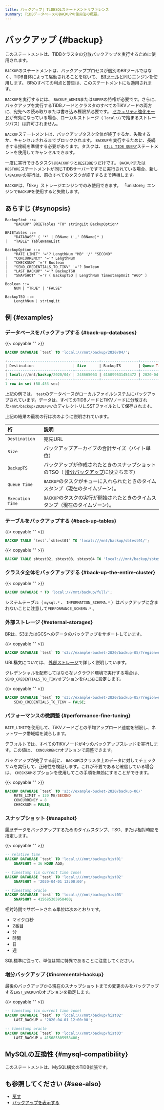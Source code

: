 ```yaml
---
title: バックアップ| TiDBSQLステートメントリファレンス
summary: TiDBデータベースのBACKUPの使用法の概要。
---
```


# バックアップ {#backup}

このステートメントは、TiDBクラスタの分散バックアップを実行するために使用されます。

`BACKUP`のステートメントは、バックアッププロセスが個別のBRツールではなく、TiDB自体によって駆動されることを除いて、 [BRツール](/br/backup-and-restore-use-cases.md)と同じエンジンを使用します。 BRのすべての利点と警告は、このステートメントにも適用されます。

`BACKUP`を実行するには、 `BACKUP_ADMIN`または`SUPER`の特権が必要です。さらに、バックアップを実行するTiDBノードとクラスタのすべてのTiKVノードの両方に、宛先への読み取りまたは書き込み権限が必要です。 [セキュリティ強化モード](/system-variables.md#tidb_enable_enhanced_security)が有効になっている場合、ローカルストレージ（ `local://`で始まるストレージパス）は許可されません。

`BACKUP`ステートメントは、バックアップタスク全体が終了するか、失敗するか、キャンセルされるまでブロックされます。 `BACKUP`を実行するために、長続きする接続を準備する必要があります。タスクは、 [`KILL TIDB QUERY`](/sql-statements/sql-statement-kill.md)ステートメントを使用してキャンセルできます。

一度に実行できるタスクは`BACKUP`つと[`RESTORE`](/sql-statements/sql-statement-restore.md)つだけです。 `BACKUP`または`RESTORE`ステートメントが同じTiDBサーバーですでに実行されている場合、新しい`BACKUP`の実行は、前のすべてのタスクが終了するまで待機します。

`BACKUP`は、「tikv」ストレージエンジンでのみ使用できます。 「unistore」エンジンで`BACKUP`を使用すると失敗します。

## あらすじ {#synopsis}

```ebnf+diagram
BackupStmt ::=
    "BACKUP" BRIETables "TO" stringLit BackupOption*

BRIETables ::=
    "DATABASE" ( '*' | DBName (',' DBName)* )
|   "TABLE" TableNameList

BackupOption ::=
    "RATE_LIMIT" '='? LengthNum "MB" '/' "SECOND"
|   "CONCURRENCY" '='? LengthNum
|   "CHECKSUM" '='? Boolean
|   "SEND_CREDENTIALS_TO_TIKV" '='? Boolean
|   "LAST_BACKUP" '='? BackupTSO
|   "SNAPSHOT" '='? ( BackupTSO | LengthNum TimestampUnit "AGO" )

Boolean ::=
    NUM | "TRUE" | "FALSE"

BackupTSO ::=
    LengthNum | stringLit
```

## 例 {#examples}

### データベースをバックアップする {#back-up-databases}

{{< copyable "" >}}

```sql
BACKUP DATABASE `test` TO 'local:///mnt/backup/2020/04/';
```

```sql
+------------------------------+-----------+-----------------+---------------------+---------------------+
| Destination                  | Size      | BackupTS        | Queue Time          | Execution Time      |
+------------------------------+-----------+-----------------+---------------------+---------------------+
| local:///mnt/backup/2020/04/ | 248665063 | 416099531454472 | 2020-04-12 23:09:48 | 2020-04-12 23:09:48 |
+------------------------------+-----------+-----------------+---------------------+---------------------+
1 row in set (58.453 sec)
```

上記の例では、 `test`のデータベースがローカルファイルシステムにバックアップされています。データは、すべてのTiDBノードとTiKVノードに分散された`/mnt/backup/2020/04/`のディレクトリにSSTファイルとして保存されます。

上記の結果の最初の行は次のように説明されています。

| 桁                | 説明                                                                  |
| :--------------- | :------------------------------------------------------------------ |
| `Destination`    | 宛先URL                                                               |
| `Size`           | バックアップアーカイブの合計サイズ（バイト単位）                                            |
| `BackupTS`       | バックアップが作成されたときのスナップショットのTSO（ [増分バックアップ](#incremental-backup)に役立ちます） |
| `Queue Time`     | `BACKUP`のタスクがキューに入れられたときのタイムスタンプ（現在のタイムゾーン）。                        |
| `Execution Time` | `BACKUP`のタスクの実行が開始されたときのタイムスタンプ（現在のタイムゾーン）。                         |

### テーブルをバックアップする {#back-up-tables}

{{< copyable "" >}}

```sql
BACKUP TABLE `test`.`sbtest01` TO 'local:///mnt/backup/sbtest01/';
```

{{< copyable "" >}}

```sql
BACKUP TABLE sbtest02, sbtest03, sbtest04 TO 'local:///mnt/backup/sbtest/';
```

### クラスタ全体をバックアップする {#back-up-the-entire-cluster}

{{< copyable "" >}}

```sql
BACKUP DATABASE * TO 'local:///mnt/backup/full/';
```

システムテーブル（ `mysql.*` 、 `INFORMATION_SCHEMA.*` ）はバックアップに含まれないことに注意して`PERFORMANCE_SCHEMA.*` 。

### 外部ストレージ {#external-storages}

BRは、S3またはGCSへのデータのバックアップをサポートしています。

{{< copyable "" >}}

```sql
BACKUP DATABASE `test` TO 's3://example-bucket-2020/backup-05/?region=us-west-2&access-key={YOUR_ACCESS_KEY}&secret-access-key={YOUR_SECRET_KEY}';
```

URL構文については、 [外部ストレージ](/br/backup-and-restore-storages.md)で詳しく説明しています。

クレデンシャルを配布してはならないクラウド環境で実行する場合は、 `SEND_CREDENTIALS_TO_TIKV`オプションを`FALSE`に設定します。

{{< copyable "" >}}

```sql
BACKUP DATABASE `test` TO 's3://example-bucket-2020/backup-05/?region=us-west-2'
    SEND_CREDENTIALS_TO_TIKV = FALSE;
```

### パフォーマンスの微調整 {#performance-fine-tuning}

`RATE_LIMIT`を使用して、TiKVノードごとの平均アップロード速度を制限し、ネットワーク帯域幅を減らします。

デフォルトでは、すべてのTiKVノードが4つのバックアップスレッドを実行します。この値は、 `CONCURRENCY`オプションで調整できます。

バックアップが完了する前に、 `BACKUP`はクラスタ上のデータに対してチェックサムを実行して、正確性を検証します。これが不要であると確信している場合は、 `CHECKSUM`オプションを使用してこの手順を無効にすることができます。

{{< copyable "" >}}

```sql
BACKUP DATABASE `test` TO 's3://example-bucket-2020/backup-06/'
    RATE_LIMIT = 120 MB/SECOND
    CONCURRENCY = 8
    CHECKSUM = FALSE;
```

### スナップショット {#snapshot}

履歴データをバックアップするためのタイムスタンプ、TSO、または相対時間を指定します。

{{< copyable "" >}}

```sql
-- relative time
BACKUP DATABASE `test` TO 'local:///mnt/backup/hist01'
    SNAPSHOT = 36 HOUR AGO;

-- timestamp (in current time zone)
BACKUP DATABASE `test` TO 'local:///mnt/backup/hist02'
    SNAPSHOT = '2020-04-01 12:00:00';

-- timestamp oracle
BACKUP DATABASE `test` TO 'local:///mnt/backup/hist03'
    SNAPSHOT = 415685305958400;
```

相対時間でサポートされる単位は次のとおりです。

-   マイクロ秒
-   2番目
-   分
-   時間
-   日
-   週

SQL標準に従って、単位は常に特異であることに注意してください。

### 増分バックアップ {#incremental-backup}

最後のバックアップから現在のスナップショットまでの変更のみをバックアップする`LAST_BACKUP`のオプションを指定します。

{{< copyable "" >}}

```sql
-- timestamp (in current time zone)
BACKUP DATABASE `test` TO 'local:///mnt/backup/hist02'
    LAST_BACKUP = '2020-04-01 12:00:00';

-- timestamp oracle
BACKUP DATABASE `test` TO 'local:///mnt/backup/hist03'
    LAST_BACKUP = 415685305958400;
```

## MySQLの互換性 {#mysql-compatibility}

このステートメントは、MySQL構文のTiDB拡張です。

## も参照してください {#see-also}

-   [戻す](/sql-statements/sql-statement-restore.md)
-   [バックアップを表示する](/sql-statements/sql-statement-show-backups.md)
